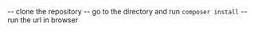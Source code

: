 -- clone the repository
-- go to the directory and run `composer install`
-- run the url in browser
